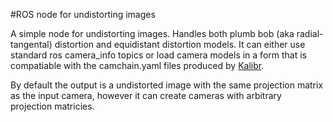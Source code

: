 #ROS node for undistorting images

A simple node for undistorting images. Handles both plumb bob (aka radial-tangental) distortion and equidistant distortion models. It can either use standard ros camera_info topics or load camera models in a form that is compatiable with the camchain.yaml files produced by [Kalibr](https://github.com/ethz-asl/kalibr).

By default the output is a undistorted image with the same projection matrix as the input camera, however it can create cameras with arbitrary projection matricies.
